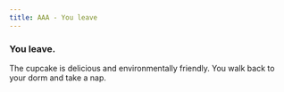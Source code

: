 ```yaml
---
title: AAA - You leave
---
```


### You leave.

The cupcake is delicious and environmentally friendly. You walk back to your dorm and take a nap.
